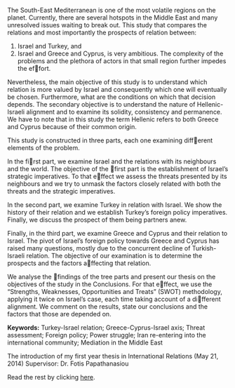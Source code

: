 The South-East Mediterranean is one of the most volatile regions on the planet. Currently, there are several hotspots in the Middle East and many unresolved issues waiting to break out. This study that compares the relations and most importantly the prospects of relation between:

1. Israel and Turkey, and
2. Israel and Greece and Cyprus, 
is very ambitious. The complexity of the problems and the plethora of actors in that small region further impedes the effort.

Nevertheless, the main objective of this study is to understand which relation is more valued by Israel and consequently which one will eventually be chosen. Furthermore, what are the conditions on which that decision depends. The secondary objective is to understand the nature of Hellenic-Israeli alignment and to examine its solidity, consistency and permanence. We have to note that in this study the term Hellenic refers to both Greece and Cyprus because of their common origin.

This study is constructed in three parts, each one examining different elements of the problem.

In the first part, we examine Israel and the relations with its neighbours and the world. The objective of the first part is the establishment of Israel’s strategic imperatives. To that effect we assess the threats presented by its neighbours and we try to unmask the factors closely related with both the threats and the strategic imperatives.

In the second part, we examine Turkey in relation with Israel. We show the history of their relation and we establish Turkey’s foreign policy imperatives. Finally, we discuss the prospect of them being partners anew.

Finally, in the third part, we examine Greece and Cyprus and their relation to Israel. The pivot of Israel’s foreign policy towards Greece and Cyprus has raised many questions, mostly due to the concurrent decline of Turkish-Israeli relation. The objective of our examination is to determine the prospects and the factors affecting that relation.

We analyse the findings of the tree parts and present our thesis on the objectives of the study in the Conclusions. For that effect, we use the “Strengths, Weaknesses, Opportunities and Treats” (SWOT) methodology, applying it twice on Israel’s case, each time taking account of a different alignment. We comment on the results, state our conclusions and the factors that those are depended on.

**Keywords:** Turkey-Israel relation; Greece-Cyprus-Israel axis; Threat assessment; Foreign policy; Power struggle; Iran re-entering into the international community; Mediation in the Middle East

 

The introduction of my first year thesis in International Relations (May 21, 2014)
Supervisor: Dr. Fotis Papathanasiou

Read the rest by clicking [here](A_comperative_study_of_the_Turkey-Israel_partnership.pdf).